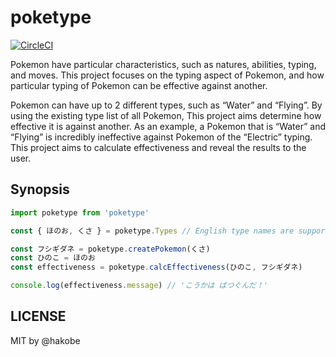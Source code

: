 # poketype

[![CircleCI](https://circleci.com/gh/hakobe/poketype.svg?style=svg)](https://circleci.com/gh/hakobe/pokemon-types)

Pokemon have particular characteristics, such as natures, abilities, typing, and moves.  This project focuses on the typing aspect of Pokemon, and how particular typing of Pokemon can be effective against another.

Pokemon can have up to 2 different types, such as “Water” and “Flying”. By using the existing type list of all Pokemon, This project aims determine how effective it is against another. As an example, a Pokemon that is “Water” and “Flying” is incredibly ineffective against Pokemon of the “Electric” typing. This project aims to calculate effectiveness and reveal the results to the user.

## Synopsis

```javascript
import poketype from 'poketype'

const { ほのお, くさ } = poketype.Types // English type names are supported

const フシギダネ = poketype.createPokemon(くさ)
const ひのこ = ほのお
const effectiveness = poketype.calcEffectiveness(ひのこ, フシギダネ)

console.log(effectiveness.message) // 'こうかは ばつぐんだ！'
```

## LICENSE

MIT by @hakobe


